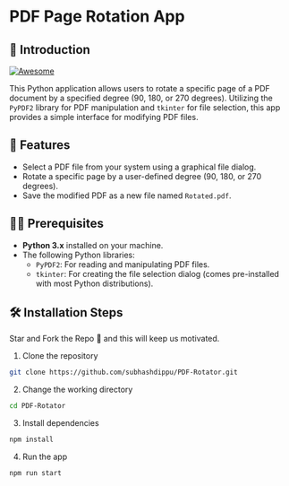 # PDF Page Rotation App

## 📌 Introduction

[![Awesome](https://awesome.re/badge.svg)](https://awesome.re)

This Python application allows users to rotate a specific page of a PDF document by a specified degree (90, 180, or 270 degrees). Utilizing the `PyPDF2` library for PDF manipulation and `tkinter` for file selection, this app provides a simple interface for modifying PDF files.

## 🚀 Features

- Select a PDF file from your system using a graphical file dialog.
- Rotate a specific page by a user-defined degree (90, 180, or 270 degrees).
- Save the modified PDF as a new file named `Rotated.pdf`.

## 👨‍💻 Prerequisites

- **Python 3.x** installed on your machine.
- The following Python libraries:
  - `PyPDF2`: For reading and manipulating PDF files.
  - `tkinter`: For creating the file selection dialog (comes pre-installed with most Python distributions).

## 🛠️ Installation Steps

Star and Fork the Repo 🌟 and this will keep us motivated.

1. Clone the repository

```bash
git clone https://github.com/subhashdippu/PDF-Rotator.git
```

2. Change the working directory

```bash
cd PDF-Rotator
```

3. Install dependencies

```bash
npm install
```

4. Run the app

```bash
npm run start
```
